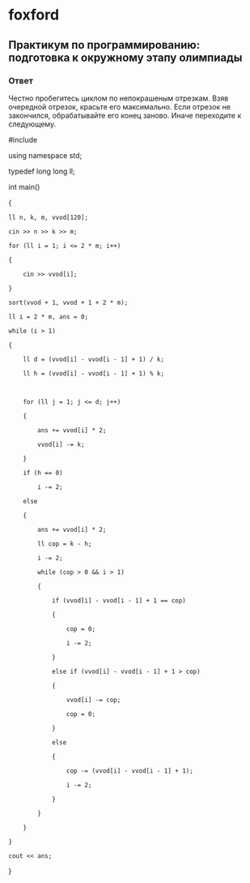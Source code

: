 # foxford
## Практикум по программированию: подготовка к окружному этапу олимпиады ##
### Ответ ###
Честно пробегитесь циклом по непокрашеным отрезкам. Взяв очередной отрезок, красьте его максимально. Если отрезок не закончился, обрабатывайте его конец заново. Иначе переходите к следующему.

 

#include <iostream>

 

using namespace std;

 

typedef long long ll;

 

int main()

{

    ll n, k, m, vvod[120];

    cin >> n >> k >> m;

    for (ll i = 1; i <= 2 * m; i++)

    {

        cin >> vvod[i];

    }

    sort(vvod + 1, vvod + 1 + 2 * m);

    ll i = 2 * m, ans = 0;

    while (i > 1)

    {

        ll d = (vvod[i] - vvod[i - 1] + 1) / k;

        ll h = (vvod[i] - vvod[i - 1] + 1) % k;

 

        for (ll j = 1; j <= d; j++)

        {

            ans += vvod[i] * 2;

            vvod[i] -= k;

        }

        if (h == 0)

            i -= 2;

        else

        {

            ans += vvod[i] * 2;

            ll cop = k - h;

            i -= 2;

            while (cop > 0 && i > 1)

            {

                if (vvod[i] - vvod[i - 1] + 1 == cop)

                {

                    cop = 0;

                    i -= 2;

                }

                else if (vvod[i] - vvod[i - 1] + 1 > cop)

                {

                    vvod[i] -= cop;

                    cop = 0;

                }

                else

                {

                    cop -= (vvod[i] - vvod[i - 1] + 1);

                    i -= 2;

                }

            }

        }

    }

    cout << ans;

}

 